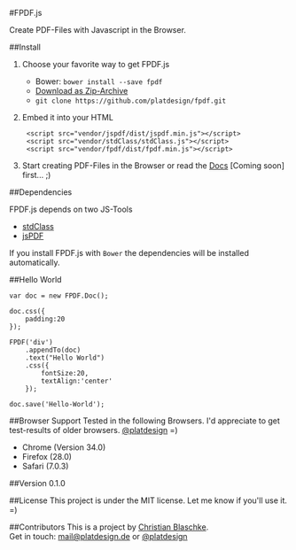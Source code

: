 #FPDF.js

Create PDF-Files with Javascript in the Browser.


##Install
1. Choose your favorite way to get FPDF.js
	- Bower: `bower install --save fpdf`
 	- [Download as Zip-Archive](https://github.com/platdesign/fpdf/archive/master.zip)
 	- `git clone https://github.com/platdesign/fpdf.git`
2. Embed it into your HTML
		
		<script src="vendor/jspdf/dist/jspdf.min.js"></script>
		<script src="vendor/stdClass/stdClass.js"></script>
		<script src="vendor/fpdf/dist/fpdf.min.js"></script>

3. Start creating PDF-Files in the Browser or read the [Docs](docs/FPDF.md) [Coming soon] first... ;)


##Dependencies

FPDF.js depends on two JS-Tools

- [stdClass](https://github.com/platdesign/stdclass)
- [jsPDF](https://github.com/MrRio/jsPDF)

If you install FPDF.js with `Bower` the dependencies will be installed automatically.



##Hello World

	var doc = new FPDF.Doc();

	doc.css({
		padding:20
	});

	FPDF('div')
		.appendTo(doc)
		.text("Hello World")
		.css({
			fontSize:20,
			textAlign:'center'
		});

	doc.save('Hello-World');


##Browser Support
Tested in the following Browsers. I'd appreciate to get test-results of older browsers. [@platdesign](https://twitter.com/platdesign) =)

- Chrome (Version 34.0)
- Firefox (28.0)
- Safari (7.0.3)

##Version 
0.1.0

##License
This project is under the MIT license. Let me know if you'll use it. =)


##Contributors
This is a project by [Christian Blaschke](http://platdesign.de).	 
Get in touch: [mail@platdesign.de](mailto:mail@platdesign.de) or [@platdesign](https://twitter.com/platdesign)



